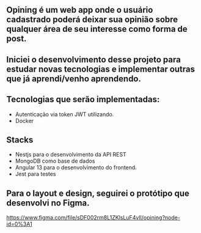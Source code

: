 ## Opining é um web app onde o usuário cadastrado poderá deixar sua opinião sobre qualquer área de seu interesse como forma de post.


## Iniciei o desenvolvimento desse projeto para estudar novas tecnologias e implementar outras que já aprendi/venho aprendendo.
## Tecnologias que serão implementadas:
- Autenticação via token JWT utilizando.
- Docker

## Stacks
- Nestjs para o desenvolvimento da API REST
- MongoDB como base de dados
- Angular 13 para o desenvolvimento do frontend.
- Jest para testes

## Para o layout e design, seguirei o protótipo que desenvolvi no Figma.
https://www.figma.com/file/sDF002rm8L1ZKlsLuF4vIl/opining?node-id=0%3A1
